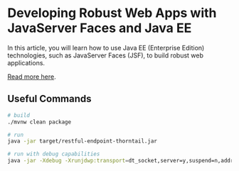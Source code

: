 # Developing Robust Web Apps with JavaServer Faces and Java EE

In this article, you will learn how to use Java EE (Enterprise Edition) technologies, such as JavaServer Faces (JSF), to build robust web applications.

[Read more here](https://auth0.com/blog/developing-robust-web-apps-with-javaserver-faces-and-java-ee/).

## Useful Commands

```bash
# build
./mvnw clean package

# run
java -jar target/restful-endpoint-thorntail.jar

# run with debug capabilities
java -jar -Xdebug -Xrunjdwp:transport=dt_socket,server=y,suspend=n,address=5005 target/restful-endpoint-thorntail.jar
```

